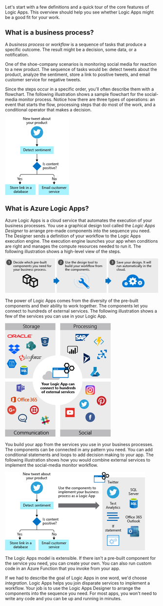 Let's start with a few definitions and a quick tour of the core features of Logic Apps. This overview should help you see whether Logic Apps might be a good fit for your work.

## What is a business process?

A *business process* or *workflow* is a sequence of tasks that produce a specific outcome. The result might be a decision, some data, or a notification.

One of the shoe-company scenarios is monitoring social media for reaction to a new product. The sequence of tasks would be: detect tweets about the product, analyze the sentiment, store a link to positive tweets, and email customer service for negative tweets.

Since the steps occur in a specific order, you'll often describe them with a flowchart. The following illustration shows a sample flowchart for the social-media monitor process. Notice how there are three types of operations: an event that starts the flow, processing steps that do most of the work, and a conditional operator that makes a decision.

![An illustration showing a detailed flowchart for the way the fictional shoe company processes tweets written about their product.](../media/social-media-monitor-workflow.png)

## What is Azure Logic Apps?

Azure Logic Apps is a cloud service that automates the execution of your business processes. You use a graphical design tool called the *Logic Apps Designer* to arrange pre-made components into the sequence you need. The Designer sends a definition of your workflow to the Logic Apps execution engine. The execution engine launches your app when conditions are right and manages the compute resources needed to run it. The following illustration shows a high-level view of the steps.

![An illustration showing three main steps to define and run a Logic App: select the components you need, use the Logic Apps Designer tool to arrange them, then save your work.](../media/app-design-process.png)

The power of Logic Apps comes from the diversity of the pre-built components and their ability to work together. The components let you connect to hundreds of external services. The following illustration shows a few of the services you can use in your Logic App.

![An illustration listing several of the common services that can be used in a Logic App. The services are grouped into the following categories: data storage, data processing, communication, and social media.](../media/external-services.png)

You build your app from the services you use in your business processes. The components can be connected in any pattern you need. You can add conditional statements and loops to add decision making to your app. The following illustration shows how you would combine external services to implement the social-media monitor workflow.

![An illustration showing a flowchart for a business process and a Logic App that implements that process. For each step in the business process, there's a corresponding component used in the Logic App to implement it. For example, the process would use the Twitter component to watch for tweets about a new product.](../media/service-use.png)

The Logic Apps model is extensible. If there isn't a pre-built component for the service you need, you can create your own. You can also run custom code in an Azure Function that you invoke from your app.

If we had to describe the goal of Logic Apps in one word, we'd choose *integration*. Logic Apps helps you join disparate services to implement a workflow. Your job is to use the Logic Apps Designer to arrange the components into the sequence you need. For most apps, you won't need to write any code and you can be up and running in minutes.